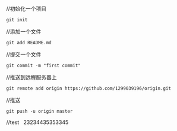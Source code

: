 //初始化一个项目

	git init	

	
//添加一个文件		
									
	git add README.md
	
//提交一个文件		
									
	git commit -m "first commit"	
	
//推送到远程服务器上			
					
	git remote add origin https://github.com/1299039196/origin.git
	
//推送	

	git push -u origin master										


//test   23234435353345



